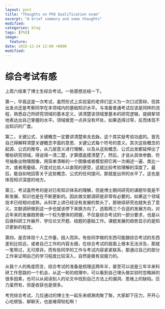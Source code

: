 ```yaml
---
layout: post
title: "Thoughts on PhD Qualification exam"
excerpt: "A brief summary and some thoughts"
modified:
categories: blog
tags: [PhD]
image:
  feature:
date: 2015-12-24 12:00 +0800
modified: 
---
```


# 综合考试有感

上周六结束了博士生综合考试。一些感想总结一下。

第一，毕竟这是一次考试，虽然形式上实验室的老师们定义为一次口试答辩，但其出发点还是考察同学在本领域内的基础知识水平。与准备普通考试应该是同样的流程，熟悉自己所研究领域的基本定义，讲清楚该领域里基本的研究逻辑，提纲挈领地表达出自己掌握的水平。领域做宽一点并没有坏处，如果选得过窄，反而体现不出知识的广度。

第二，关键公式、关键概念一定要讲清楚来龙去脉。这个其实挺考验功底的。首先自己得解释清楚关键概念字面的意思、关键公式每个符号的意义。其次这些概念的起源、公式的推导，从几层意义进行理解，以及从这些概念、公式出发都延伸出了哪些研究领域，得说得一清二楚，才算摸底摸清楚了。然后，才说从具体参数、符号抽象出物理图像，用简单清晰的一个图像或者模型把它再一次阐述一遍、类比一次，或者用量级、尺度对比给人以直观的感受，这就比较考验理解的深度了。最后，能自如地回答关于这些概念、公式的任何提问，那就是出师的水平了。这也是体现知识深度的地方。

第三，考试虽然考的是对已有知识体系的理解，但是博士期间研究的课题毕竟是不断发展、知识也是在不断更新的。因此做文献调研是非常有必要的。如果这个领域技术已经相对成熟，从科学上讲已经没有发展的势头了，那继续研究也就失去了意义。文献调研做到这一步也就该停下来换方向了。选取两三个合适的发展方向，对近年来的发展趋势做一个较为整体的把握，不仅是综合考试的一部分要求，也是以后做科研工作展开、学位论文开题、结题的基础工作。课题发展的趋势显示的是知识更新的程度。

第四，是否体现个人工作量，因人而异。有些同学做的东西可能跟综合考试的东西差别比较远，或者自己工作的内容太细，在综合考试的层面上根本无法涉及，那就一笔带过，无可厚非。而有些同学的工作与考试内容紧紧联系，那通过自己的部分工作来证明自己的学习程度比较深入，自然是极有说服力的。

从我个人的角度而言，综合考试的准备是梳理这两年半，甚至可以说是三年半来科研工作思路的一个机会，从这一轮的梳理中，可以看到自己埋头做实验时忽略掉的很多因素，也可以从阅读别人的论文中找到自己方法上的漏洞、思维上的缺陷。压力虽然有，但是收获也是很多。

考完综合考试，几位通过的博士生一起东来顺涮肉聚了聚，大家卸下压力，开开心心吃顿饭、聊聊天，也是难得轻松啊！